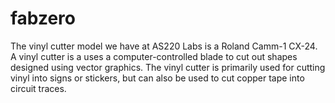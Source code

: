 # fabzero
The vinyl cutter model we have at AS220 Labs is a Roland Camm-1 CX-24.
A vinyl cutter is a uses a computer-controlled blade to cut out shapes designed using vector graphics. The vinyl cutter is primarily used for cutting vinyl into signs or stickers, but can also be used to cut copper tape into circuit traces.

